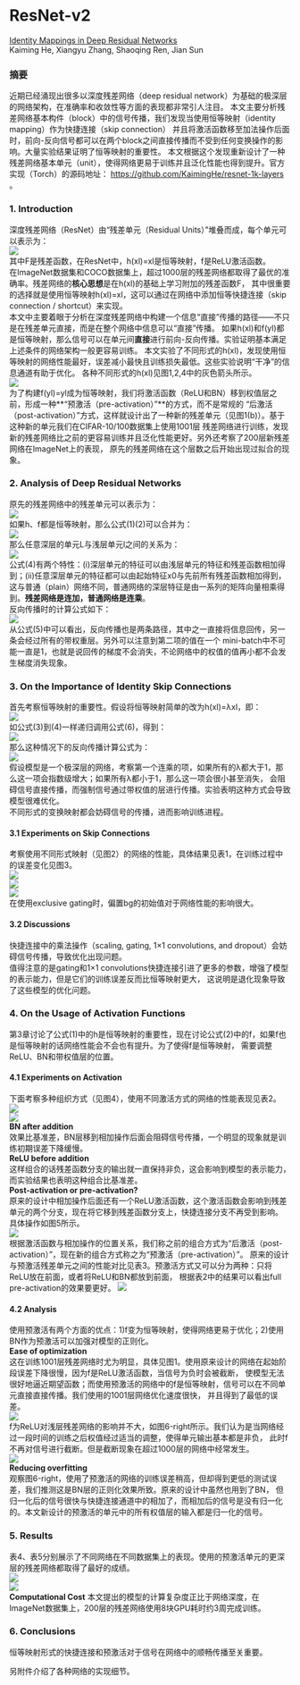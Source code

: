 # ResNet-v2
[Identity Mappings in Deep Residual Networks](https://arxiv.org/abs/1603.05027) <br>
Kaiming He, Xiangyu Zhang, Shaoqing Ren, Jian Sun <br>

### 摘要
近期已经涌现出很多以深度残差网络（deep residual network）为基础的极深层的网络架构，在准确率和收敛性等方面的表现都非常引人注目。
本文主要分析残差网络基本构件（block）中的信号传播，我们发现当使用恒等映射（identity mapping）作为快捷连接（skip connection）
并且将激活函数移至加法操作后面时，前向-反向信号都可以在两个block之间直接传播而不受到任何变换操作的影响。大量实验结果证明了恒等映射的重要性。
本文根据这个发现重新设计了一种残差网络基本单元（unit），使得网络更易于训练并且泛化性能也得到提升。官方实现（Torch）的源码地址：
https://github.com/KaimingHe/resnet-1k-layers 。 <br>

### 1. Introduction
深度残差网络（ResNet）由“残差单元（Residual Units）”堆叠而成，每个单元可以表示为： <br>
![](./data/formula_1.png) <br>
其中F是残差函数，在ResNet中，h(xl)=xl是恒等映射，f是ReLU激活函数。 <br>
在ImageNet数据集和COCO数据集上，超过1000层的残差网络都取得了最优的准确率。残差网络的**核心思想**是在h(xl)的基础上学习附加的残差函数F，
其中很重要的选择就是使用恒等映射h(xl)=xl，这可以通过在网络中添加恒等快捷连接（skip connection / shortcut）来实现。 <br>
本文中主要着眼于分析在深度残差网络中构建一个信息“直接”传播的路径——不只是在残差单元直接，而是在整个网络中信息可以“直接”传播。
如果h(xl)和f(yl)都是恒等映射，那么信号可以在单元间**直接**进行前向-反向传播。实验证明基本满足上述条件的网络架构一般更容易训练。
本文实验了不同形式的h(xl)，发现使用恒等映射的网络性能最好，误差减小最快且训练损失最低。这些实验说明“干净”的信息通道有助于优化。
各种不同形式的h(xl)见图1,2,4中的灰色箭头所示。 <br>
![](./data/figure_1.png) <br>
为了构建f(yl)=yl成为恒等映射，我们将激活函数（ReLU和BN）移到权值层之前，形成一种**“预激活（pre-activation）”**的方式，而不是常规的
“后激活（post-activation）”方式，这样就设计出了一种新的残差单元（见图1(b)）。基于这种新的单元我们在CIFAR-10/100数据集上使用1001层
残差网络进行训练，发现新的残差网络比之前的更容易训练并且泛化性能更好。另外还考察了200层新残差网络在ImageNet上的表现，
原先的残差网络在这个层数之后开始出现过拟合的现象。 <br>

### 2. Analysis of Deep Residual Networks
原先的残差网络中的残差单元可以表示为： <br>
![](./data/formula_1.png) <br>
如果h、f都是恒等映射，那么公式(1)(2)可以合并为： <br>
![](./data/formula_3.png) <br>
那么任意深层的单元L与浅层单元l之间的关系为： <br>
![](./data/formula_4.png) <br>
公式(4)有两个特性：(i)深层单元的特征可以由浅层单元的特征和残差函数相加得到；(ii)任意深层单元的特征都可以由起始特征x0与先前所有残差函数相加得到，
这与普通（plain）网络不同，普通网络的深层特征是由一系列的矩阵向量相乘得到。**残差网络是连加，普通网络是连乘**。 <br>
反向传播时的计算公式如下： <br>
![](./data/formula_5.png) <br>
从公式(5)中可以看出，反向传播也是两条路径，其中之一直接将信息回传，另一条会经过所有的带权重层。另外可以注意到第二项的值在一个
mini-batch中不可能一直是1，也就是说回传的梯度不会消失，不论网络中的权值的值再小都不会发生梯度消失现象。 <br>

### 3. On the Importance of Identity Skip Connections
首先考察恒等映射的重要性。假设将恒等映射简单的改为h(xl)=λxl，即： <br>
![](./data/formula_6.png) <br>
如公式(3)到(4)一样递归调用公式(6)，得到： <br>
![](./data/formula_7.png) <br>
那么这种情况下的反向传播计算公式为： <br>
![](./data/formula_8.png) <br>
假设模型是一个极深层的网络，考察第一个连乘的项，如果所有的λ都大于1，那么这一项会指数级增大；如果所有λ都小于1，那么这一项会很小甚至消失，
会阻碍信号直接传播，而强制信号通过带权值的层进行传播。实验表明这种方式会导致模型很难优化。 <br>
不同形式的变换映射都会妨碍信号的传播，进而影响训练进程。 <br>
#### 3.1 Experiments on Skip Connections
考察使用不同形式映射（见图2）的网络的性能，具体结果见表1，在训练过程中的误差变化见图3。 <br>
![](./data/figure_2.png) <br>
![](./data/table_1.png) <br>
![](./data/figure_3.png) <br>
在使用exclusive gating时，偏置bg的初始值对于网络性能的影响很大。 <br>
#### 3.2 Discussions
快捷连接中的乘法操作（scaling, gating, 1×1 convolutions, and dropout）会妨碍信号传播，导致优化出现问题。 <br>
值得注意的是gating和1×1 convolutions快捷连接引进了更多的参数，增强了模型的表示能力，但是它们的训练误差反而比恒等映射更大，
这说明是退化现象导致了这些模型的优化问题。 <br>

### 4. On the Usage of Activation Functions
第3章讨论了公式(1)中的h是恒等映射的重要性，现在讨论公式(2)中的f，如果f也是恒等映射的话网络性能会不会也有提升。为了使得f是恒等映射，
需要调整ReLU、BN和带权值层的位置。
#### 4.1 Experiments on Activation
下面考察多种组织方式（见图4），使用不同激活方式的网络的性能表现见表2。 <br>
![](./data/figure_4.png) <br>
![](./data/table_2.png) <br>
**BN after addition** <br>
效果比基准差，BN层移到相加操作后面会阻碍信号传播，一个明显的现象就是训练初期误差下降缓慢。<br>
**ReLU before addition** <br>
这样组合的话残差函数分支的输出就一直保持非负，这会影响到模型的表示能力，而实验结果也表明这种组合比基准差。 <br>
**Post-activation or pre-activation?** <br>
原来的设计中相加操作后面还有一个ReLU激活函数，这个激活函数会影响到残差单元的两个分支，现在将它移到残差函数分支上，快捷连接分支不再受到影响。
具体操作如图5所示。 <br>
![](./data/figure_5.png) <br>
根据激活函数与相加操作的位置关系，我们称之前的组合方式为“后激活（post-activation）”，现在新的组合方式称之为“预激活（pre-activation）”。
原来的设计与预激活残差单元之间的性能对比见表3。预激活方式又可以分为两种：只将ReLU放在前面，或者将ReLU和BN都放到前面，
根据表2中的结果可以看出full pre-activation的效果要更好。
![](./data/table_3.png) <br>
#### 4.2 Analysis
使用预激活有两个方面的优点：1)f变为恒等映射，使得网络更易于优化；2)使用BN作为预激活可以加强对模型的正则化。 <br>
**Ease of optimization** <br>
这在训练1001层残差网络时尤为明显，具体见图1。使用原来设计的网络在起始阶段误差下降很慢，因为f是ReLU激活函数，当信号为负时会被截断，
使模型无法很好地逼近期望函数；而使用预激活的网络中的f是恒等映射，信号可以在不同单元直接直接传播。我们使用的1001层网络优化速度很快，
并且得到了最低的误差。 <br>
![](./data/figure_1.png) <br>
f为ReLU对浅层残差网络的影响并不大，如图6-right所示。我们认为是当网络经过一段时间的训练之后权值经过适当的调整，使得单元输出基本都是非负，
此时f不再对信号进行截断。但是截断现象在超过1000层的网络中经常发生。 <br>
![](./data/figure_6.png) <br>
**Reducing overfitting** <br>
观察图6-right，使用了预激活的网络的训练误差稍高，但却得到更低的测试误差，我们推测这是BN层的正则化效果所致。原来的设计中虽然也用到了BN，
但归一化后的信号很快与快捷连接通道中的相加了，而相加后的信号是没有归一化的。本文新设计的预激活的单元中的所有权值层的输入都是归一化的信号。 <br>

### 5. Results
表4、表5分别展示了不同网络在不同数据集上的表现。使用的预激活单元的更深层的残差网络都取得了最好的成绩。 <br>
![](./data/table_4.png) <br>
![](./data/table_5.png) <br>
**Computational Cost** 本文提出的模型的计算复杂度正比于网络深度，在ImageNet数据集上，200层的残差网络使用8块GPU耗时约3周完成训练。 <br>
### 6. Conclusions
恒等映射形式的快捷连接和预激活对于信号在网络中的顺畅传播至关重要。 <br>

另附件介绍了各种网络的实现细节。<br>
